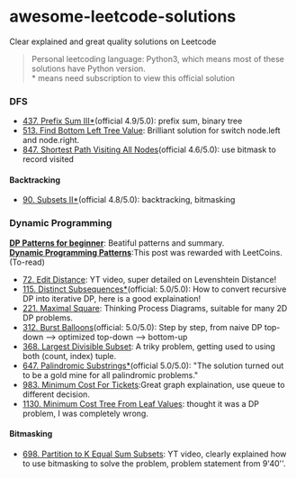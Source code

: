 # awesome-leetcode-solutions
Clear explained and great quality solutions on Leetcode  
> Personal leetcoding language: Python3, which means most of these solutions have Python version.  
> \* means need subscription to view this official solution

### DFS
- [437. Prefix Sum III\*](https://leetcode.com/problems/path-sum-iii/solutions/746489/path-sum-iii/)(official 4.9/5.0): prefix sum, binary tree
- [513. Find Bottom Left Tree Value](https://leetcode.com/problems/find-bottom-left-tree-value/solutions/98779/right-to-left-bfs-python-java/): Brilliant solution for switch node.left and node.right.
- [847. Shortest Path Visiting All Nodes](https://leetcode.com/problems/shortest-path-visiting-all-nodes/solutions/1745489/shortest-path-visiting-all-nodes/)(official 4.6/5.0): use bitmask to record visited

#### Backtracking
- [90. Subsets II\*](https://leetcode.com/problems/subsets-ii/solutions/1304408/subsets-ii/)(official 4.8/5.0): backtracking, bitmasking

### Dynamic Programming
[**DP Patterns for beginner**](https://leetcode.com/tag/dynamic-programming/discuss/662866/DP-for-Beginners-Problems-or-Patterns-or-Sample-Solutions): Beatiful patterns and summary.  
[**Dynamic Programming Patterns**](https://leetcode.com/discuss/general-discussion/458695/dynamic-programming-patterns):This post was rewarded with LeetCoins.(To-read)
- [72. Edit Distance](https://www.youtube.com/watch?v=MiqoA-yF-0M): YT video, super detailed on Levenshtein Distance!
- [115. Distinct Subsequences\*](https://leetcode.com/problems/distinct-subsequences/solutions/576286/distinct-subsequences/)(official: 5.0/5.0): How to convert recursive DP into iterative DP, here is a good explaination!
- [221. Maximal Square](https://leetcode.com/problems/maximal-square/solutions/600149/python-thinking-process-diagrams-dp-approach/): Thinking Process Diagrams, suitable for many 2D DP problems.
- [312. Burst Balloons](https://leetcode.com/problems/burst-balloons/solutions/1364608/burst-balloons/)(official: 5.0/5.0): Step by step, from naive DP top-down --> optimized top-down --> bottom-up
- [368. Largest Divisible Subset](https://leetcode.com/problems/largest-divisible-subset/solutions/684677/3-steps-c-python-java-dp-pen-paper-diagram/?orderBy=most_votes): A triky problem, getting used to using both (count, index) tuple.
- [647. Palindromic Substrings\*](https://leetcode.com/problems/palindromic-substrings/solutions/953080/palindromic-substrings/)(official 5.0/5.0): "The solution turned out to be a gold mine for all palindromic problems."
- [983. Minimum Cost For Tickets](https://leetcode.com/problems/minimum-cost-for-tickets/solutions/226659/two-dp-solutions-with-pictures/):Great graph explaination, use queue to different decision.
- [1130. Minimum Cost Tree From Leaf Values](https://leetcode.com/problems/minimum-cost-tree-from-leaf-values/solutions/339959/one-pass-o-n-time-and-space/): thought it was a DP problem, I was completely wrong.

#### Bitmasking
- [698. Partition to K Equal Sum Subsets](https://www.youtube.com/watch?v=xXKL9YBWgCY): YT video, clearly explained how to use bitmasking to solve the problem, problem statement from 9'40''.
